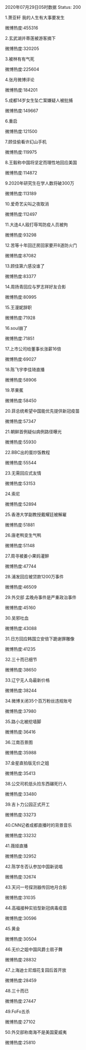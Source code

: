 2020年07月29日05时数据
Status: 200

1.萧亚轩 我的人生有大事要发生

微博热度:455316

2.玄武湖并蒂莲被游客摘下

微博热度:320205

3.被林有有气死

微博热度:225604

4.张月微博评论

微博热度:184201

5.成都14岁女生坠亡案嫌疑人被批捕

微博热度:149667

6.重启

微博热度:121500

7.顾佳偷看许幻山手机

微博热度:119975

8.王毅称中国将坚定而理性地回应美国

微博热度:114872

9.2020年研究生在学人数将破300万

微博热度:113189

10.爱奇艺尖叫之夜取消

微博热度:112497

11.大连4人殴打辱骂防疫人员被拘

微博热度:93298

12.苦等十年回迁房回家要开8道防火门

微博热度:87082

13.顾佳第六感没谁了

微博热度:83377

14.周扬青回应与罗志祥好友合影

微博热度:80995

15.王漫妮辞职

微博热度:71928

16.soul崩了

微博热度:71851

17.上市公司给董事长涨薪16倍

微博热度:69027

18.陈飞宇李佳琦直播

微博热度:58906

19.苹果蕉

微博热度:58450

20.菲总统希望中国能优先提供新冠疫苗

微博热度:57347

21.朝鲜首例疑似病例路径曝光

微博热度:55930

22.BBC出的蛋炒饭教程

微博热度:55544

23.无需回应式友情

微博热度:53153

24.索尼

微博热度:52894

25.香港大学副教授戴耀廷被解雇

微博热度:51881

26.唐老鸭变生气鸭

微博热度:51148

27.周寻被姜小果妈灌醉

微博热度:47744

28.浦发回应被贷款1200万事件

微博热度:46509

29.外交部 孟晚舟事件是严重政治事件

微博热度:45160

30.吴邪吐血

微博热度:43088

31.日方回应韩国立安倍下跪谢罪雕像

微博热度:41235

32.三十而已细节

微博热度:38650

33.辽宁无人岛最新价格

微博热度:38244

34.微博关闭35个百万粉丝违规账号

微博热度:37980

35.路小北被挖墙脚

微博热度:36416

36.江南百景图

微博热度:35988

37.金星直拍版无价之姐

微博热度:35413

38.公交司机低头捡东西碾死行人

微博热度:33480

39.吉卜力公园正式开工

微博热度:33273

40.CNN记者成都直播时的背景音乐

微博热度:33232

41.薇娅直播

微博热度:32952

42.陈学冬否认参加中国新说唱

微博热度:32674

43.天问一号探测器传回地月合影

微博热度:31035

44.高福接种实验型新冠病毒疫苗

微博热度:30596

45.黄金

微博热度:30504

46.无价之姐中国风爵士扇子舞

微博热度:28832

47.上海迪士尼烟花复园后首开放

微博热度:28459

48.三十而已

微博热度:27447

49.FoFo五杀

微博热度:27102

50.外交部称南海不是美国夏威夷

微博热度:25810

